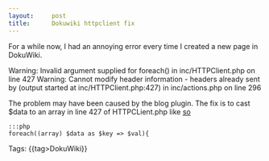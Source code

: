 ```yaml
---
layout:     post
title:      Dokuwiki httpclient fix
---
```



For a while now, I had an annoying error every time I created a new page in DokuWiki.

Warning: Invalid argument supplied for foreach() in inc/HTTPClient.php on line 427
Warning: Cannot modify header information - headers already sent by (output started at inc/HTTPClient.php:427) in inc/actions.php on line 296

The problem may have been caused by the blog plugin. The fix is to cast $data to an array in line 427 of HTTPCLient.php like [so](http://forum.dokuwiki.org/thread/1446)

	:::php
	foreach((array) $data as $key => $val){


Tags: {{tag>DokuWiki}}


